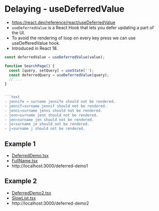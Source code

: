 # Delaying - useDeferredValue

- https://react.dev/reference/react/useDeferredValue
- `useDeferredValue` is a React Hook that lets you defer updating a part of the UI.
- To avoid the rendering of loop on every key press we can use useDefferedValue hook.
- Introduced in React 18.

```js
const deferredValue = useDeferredValue(value);
```

````js
function SearchPage() {
  const [query, setQuery] = useState('');
  const deferredQuery = useDeferredValue(query);
  // ...
}


```text
- jennife ➔ surname jennife should not be rendered.
- jennif➔surname jennif should not be rendered.
- jenni➔surname jenni should not be rendered.
- jenn➔surname jenn should not be rendered.
- jen➔surname jen should not be rendered.
- je➔surname je should not be rendered.
- j➔surname j should not be rendered.
````

## Example 1

- [DeferredDemo.tsx](./src/react-hooks-useDeferredValue/example1/DeferredDemo.tsx)
- [FullName.tsx](./src/react-hooks-useDeferredValue/example1/components/FullName.tsx)
- http://localhost:3000/deferred-demo1

## Example 2

- [DeferredDemo2.tsx](./src/react-hooks-useDeferredValue/example2/DeferredDemo2.tsx)
- [SlowList.tsx](./src/react-hooks-useDeferredValue/example2/SlowList.tsx)
- http://localhost:3000/deferred-demo2
